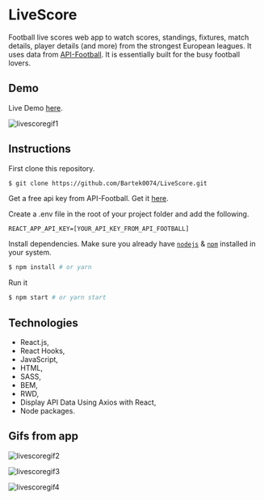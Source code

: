 # LiveScore 


Football live scores web app to watch scores, standings, fixtures, match
details, player details (and more) from the strongest European leagues. It
uses data from [API-Football](https://www.api-football.com/). It is essentially built for the busy football lovers.

## Demo

Live Demo [here](https://bartek0074-livescore.netlify.app/).

![livescoregif1](https://user-images.githubusercontent.com/88652468/210113897-1912b06d-a5a5-433a-89e0-c7cf7c061d0c.gif)
## Instructions

First clone this repository.

```bash
$ git clone https://github.com/Bartek0074/LiveScore.git
```

Get a free api key from API-Football. Get it [here](https://www.api-football.com/).

Create a .env file in the root of your project folder and add the following.

```
REACT_APP_API_KEY=[YOUR_API_KEY_FROM_API_FOOTBALL]
```

Install dependencies. Make sure you already have [`nodejs`](https://nodejs.org/en/) & [`npm`](https://www.npmjs.com/) installed in your system.

```bash
$ npm install # or yarn
```

Run it

```bash
$ npm start # or yarn start
```

## Technologies

- React.js,
- React Hooks,
- JavaScript,
- HTML,
- SASS,
- BEM,
- RWD,
- Display API Data Using Axios with React,
- Node packages.

## Gifs from app

![livescoregif2](https://user-images.githubusercontent.com/88652468/210114287-642da385-6685-47e8-a717-8e16ccc0f251.gif)

![livescoregif3](https://user-images.githubusercontent.com/88652468/210114596-c27f8b84-f4a4-4958-8d4b-2320d5a0ccb7.gif)

![livescoregif4](https://user-images.githubusercontent.com/88652468/210115007-b534afea-daf2-43d1-88a0-56b1c7f867d0.gif)
